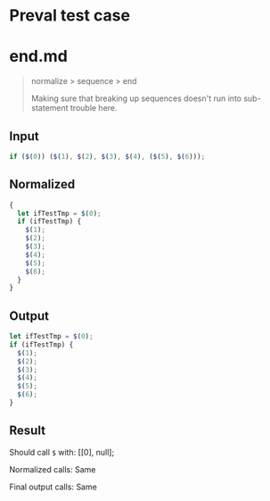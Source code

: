 # Preval test case

# end.md

> normalize > sequence > end
>
> Making sure that breaking up sequences doesn't run into sub-statement trouble here.

## Input

`````js filename=intro
if ($(0)) ($(1), $(2), $(3), $(4), ($(5), $(6)));
`````

## Normalized

`````js filename=intro
{
  let ifTestTmp = $(0);
  if (ifTestTmp) {
    $(1);
    $(2);
    $(3);
    $(4);
    $(5);
    $(6);
  }
}
`````

## Output

`````js filename=intro
let ifTestTmp = $(0);
if (ifTestTmp) {
  $(1);
  $(2);
  $(3);
  $(4);
  $(5);
  $(6);
}
`````

## Result

Should call `$` with:
[[0], null];

Normalized calls: Same

Final output calls: Same
